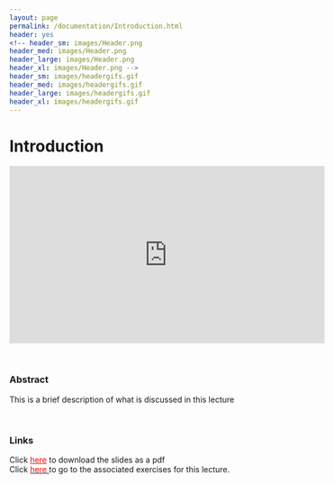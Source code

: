 ```yaml
---
layout: page
permalink: /documentation/Introduction.html
header: yes
<!-- header_sm: images/Header.png
header_med: images/Header.png
header_large: images/Header.png
header_xl: images/Header.png -->
header_sm: images/headergifs.gif
header_med: images/headergifs.gif
header_large: images/headergifs.gif
header_xl: images/headergifs.gif
--- 
```

<h1>Introduction</h1>

<p align="left">
<iframe id="kmsembed-0_3g8o9pn5" width="560" height="315" src="https://mediaspace.epfl.ch/embed/secure/iframe/entryId/0_3g8o9pn5/uiConfId/23448972/pbc/30620/st/0" class="kmsembed" allowfullscreen webkitallowfullscreen mozAllowFullScreen allow="autoplay *; fullscreen *; encrypted-media *" referrerPolicy="no-referrer-when-downgrade" sandbox="allow-downloads allow-forms allow-same-origin allow-scripts allow-top-navigation allow-pointer-lock allow-popups allow-modals allow-orientation-lock allow-popups-to-escape-sandbox allow-presentation allow-top-navigation-by-user-activation" frameborder="0" title="Lecture 01: Motivation and Overview of Course 2023"></iframe>
</p>
<br>

### Abstract

This is a brief description of what is discussed in this lecture 

<br>

### Links 
Click <a href="https://www.epfl.ch/labs/lasa/wp-content/uploads/2022/04/Lec1-Intro-Planning-Robotics.pdf" target="_blank" style="color: red;">here</a> to download the slides as a pdf
<br>
Click <a href="{{ site.baseurl }}/documentation/setup.html"> <font color="red"> here </font> </a> to go to the associated exercises for this lecture.

<!-- 
<iframe src="//www.slideshare.net/slideshow/embed_code/key/AO8wM5t6TJv7o2" width="595" height="485" frameborder="0" marginwidth="0" marginheight="0" scrolling="no" style="border:1px solid #CCC; border-width:1px; margin-bottom:5px; max-width: 100%;" allowfullscreen> </iframe> <div style="margin-bottom:5px"> <strong> <a href="//www.slideshare.net/nadiabarbara9/lecture-0-introduction-to-tutorial-on-dynamical-systembased-learning-from-demonstration-lfd" title="[ICRA 2019] Introduction to Tutorial on Dynamical System-based Learning from Demonstration (LfD)" target="_blank">[ICRA 2019] Introduction to Tutorial on Dynamical System-based Learning from Demonstration (LfD)</a> </strong> from <strong><a href="https://www.slideshare.net/nadiabarbara9" target="_blank">Nadia Barbara</a></strong> </div>

<div style="line-height: 50%">    
<br>    
</div> 
<p style="text-align: left;;font-size:90%"> Click <a href="https://www.dropbox.com/sh/ph24oa6hwx002mv/AAAUkAM9mCtImNUqr260VhhHa?dl=0"> <font color="red"> here </font> </a> to download a pdf or read-only version of the ppt presentation from dropbox.</p> -->